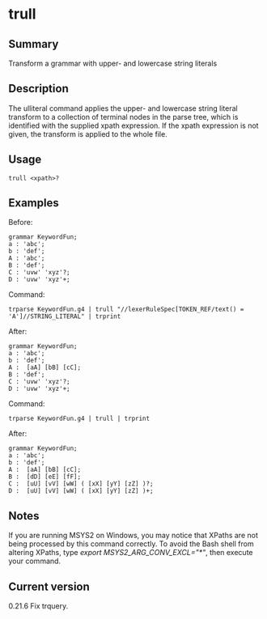 # trull

## Summary

Transform a grammar with upper- and lowercase string literals

## Description

The ulliteral command applies the upper- and lowercase string literal transform
to a collection of terminal nodes in the parse tree, which is identified with the supplied
xpath expression. If the xpath expression is not given, the transform is applied to the
whole file.

## Usage

    trull <xpath>?

## Examples

Before:

    grammar KeywordFun;
    a : 'abc';
    b : 'def';
    A : 'abc';
    B : 'def';
    C : 'uvw' 'xyz'?;
    D : 'uvw' 'xyz'+;

Command:

    trparse KeywordFun.g4 | trull "//lexerRuleSpec[TOKEN_REF/text() = 'A']//STRING_LITERAL" | trprint

After:

    grammar KeywordFun;
    a : 'abc';
    b : 'def';
    A :  [aA] [bB] [cC];
    B : 'def';
    C : 'uvw' 'xyz'?;
    D : 'uvw' 'xyz'+;

Command:

    trparse KeywordFun.g4 | trull | trprint

After:

    grammar KeywordFun;
    a : 'abc';
    b : 'def';
    A :  [aA] [bB] [cC];
    B :  [dD] [eE] [fF];
    C :  [uU] [vV] [wW] ( [xX] [yY] [zZ] )?;
    D :  [uU] [vV] [wW] ( [xX] [yY] [zZ] )+;

## Notes

If you are running MSYS2 on Windows, you may notice that XPaths are not being
processed by this command correctly. To avoid the Bash shell from altering
XPaths, type _export MSYS2_ARG_CONV_EXCL="*"_, then execute your command.

## Current version

0.21.6 Fix trquery.
